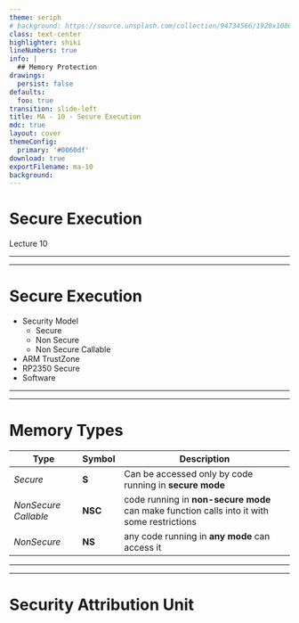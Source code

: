```yaml
---
theme: seriph
# background: https://source.unsplash.com/collection/94734566/1920x1080
class: text-center
highlighter: shiki
lineNumbers: true
info: |
  ## Memory Protection
drawings:
  persist: false
defaults:
  foo: true
transition: slide-left
title: MA - 10 - Secure Execution
mdc: true
layout: cover
themeConfig:
  primary: '#0060df'
download: true
exportFilename: ma-10
background:
---
```


# Secure Execution
Lecture 10

---
---

# Secure Execution

- Security Model
  - Secure
  - Non Secure
  - Non Secure Callable
- ARM TrustZone
- RP2350 Secure 
- Software

---
---
# Memory Types

| Type | Symbol | Description |
|-|-|-|
| *Secure* | **S** | Can be accessed only by code running in **secure mode** |
| *NonSecure Callable* | **NSC** | code running in **non-secure mode** can make function calls into it with some restrictions |
| *NonSecure* | **NS** | any code running in **any mode** can access it |

---
---
# Security Attribution Unit

